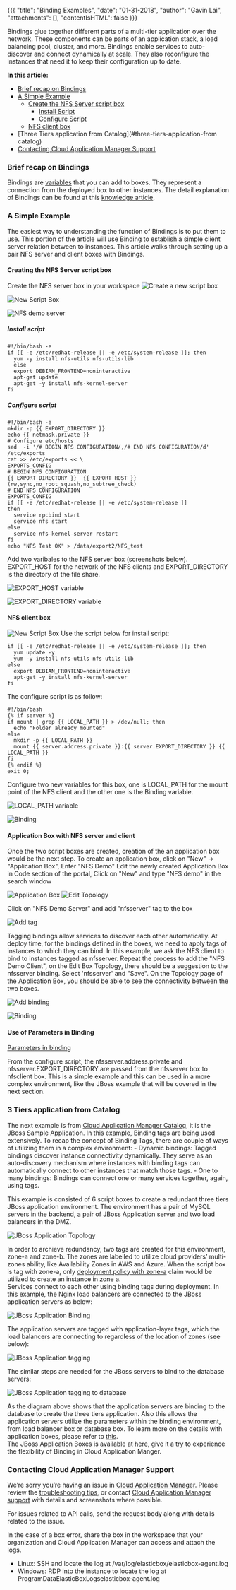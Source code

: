{{{ "title": "Binding Examples",
"date": "01-31-2018",
"author": "Gavin Lai",
"attachments": [],
"contentIsHTML": false
}}}

Bindings glue together different parts of a multi-tier application over the network. These components can be parts of an application stack, a load balancing pool, cluster, and more. Bindings enable services to auto-discover and connect dynamically at scale. They also reconfigure the instances that need it to keep their configuration up to date.

**In this article:**

* [Brief recap on Bindings](#brief-recap-on-bindings)
* [A Simple Example](#a-simple-example)
  * [Create the NFS Server script box](#create-the-nfs-server-script-box)
    * [Install Script](#install-script)
    * [Configure Script](#configure-script)
  * [NFS client box](#nfs-client-box)
* [Three Tiers application from Catalog](#three-tiers-application-from catalog)
* [Contacting Cloud Application Manager Support](#contacting-cloud-application-manager-support)


### Brief recap on Bindings

Bindings are [variables](../Automating-Deployments/parameterizing-boxes-with-variables.md) that you can add to boxes. They represent a connection from the deployed box to other instances. The detail explanation of Bindings can be found at this [knowledge article](../automating-deployment/managing-multi-tier-applications.md).

### A Simple Example

The easiest way to understanding the function of Bindings is to put them to use.  This portion of the article will use Binding to establish a simple client server relation between to instances.  This article walks through setting up a pair NFS server and client boxes with Bindings.

#### Creating the NFS Server script box
  Create the NFS server box in your workspace
  ![Create a new script box](../../images/cloud-application-manager/binding-example/binding-example-new-script.png)

  ![New Script Box](../../images/cloud-application-manager/binding-example/binding-example-new-script-box.png)

  ![NFS demo server](../../images/cloud-application-manager/binding-example/binding-example-nfs-demo-server.png)

  ##### Install script
  ```
  #!/bin/bash -e
  if [[ -e /etc/redhat-release || -e /etc/system-release ]]; then
    yum -y install nfs-utils nfs-utils-lib
    else
    export DEBIAN_FRONTEND=noninteractive
    apt-get update
    apt-get -y install nfs-kernel-server
  fi
  ```
  ##### Configure script
  ```
  #!/bin/bash -e
  mkdir -p {{ EXPORT_DIRECTORY }}
  echo {{ netmask.private }}
  # Configure etc/hosts
  sed  -i '/# BEGIN NFS CONFIGURATION/,/# END NFS CONFIGURATION/d' /etc/exports
  cat >> /etc/exports << \
  EXPORTS_CONFIG
  # BEGIN NFS CONFIGURATION
  {{ EXPORT_DIRECTORY }}  {{ EXPORT_HOST }}(rw,sync,no_root_squash,no_subtree_check)
  # END NFS CONFIGURATION
  EXPORTS_CONFIG
  if [[ -e /etc/redhat-release || -e /etc/system-release ]]
  then
    service rpcbind start
    service nfs start
  else
    service nfs-kernel-server restart
  fi
  echo "NFS Test OK" > /data/export2/NFS_test
  ```
  Add two varibales to the NFS server box (screenshots below). EXPORT_HOST for the network of the NFS clients and EXPORT_DIRECTORY is the directory of the file share.

  ![EXPORT_HOST variable](../../images/cloud-application-manager/binding-example/binding-example-variable-1.png)

  ![EXPORT_DIRECTORY variable](../../images/cloud-application-manager/binding-example/binding-example-variable-2.png)


 #### NFS client box
  ![New Script Box](../../images/cloud-application-manager/binding-example/binding-example-nfs-demo-client.png)
  Use the script below for install script:
  ```
  if [[ -e /etc/redhat-release || -e /etc/system-release ]]; then
    yum update -y
    yum -y install nfs-utils nfs-utils-lib
  else
    export DEBIAN_FRONTEND=noninteractive
    apt-get -y install nfs-kernel-server
  fi
  ```
  The configure script is as follow:
  ```
  #!/bin/bash
  {% if server %}
  if mount | grep {{ LOCAL_PATH }} > /dev/null; then
    echo "Folder already mounted"
  else
    mkdir -p {{ LOCAL_PATH }}
    mount {{ server.address.private }}:{{ server.EXPORT_DIRECTORY }} {{ LOCAL_PATH }}
  fi
  {% endif %}
  exit 0;
  ```
  Configure two new variables for this box, one is LOCAL_PATH for the mount point of the NFS client and the other one is the Binding variable.

  ![LOCAL_PATH variable](../../images/cloud-application-manager/binding-example/binding-example-nfsclient-variable-1.png)

  ![Binding](../../images/cloud-application-manager/binding-example/binding-example-nfsclient-variable-1.png)

  #### Application Box with NFS server and client
  Once the two script boxes are created, creation of the an application box would be the next step.
  To create an application box, click on "New" -> "Application Box", Enter "NFS Demo"
  Edit the newly created Application Box in Code section of the portal, Click on "New" and type "NFS demo" in the search window

  ![Application Box](../../images/cloud-application-manager/binding-example/binding-example-application.png)
  ![Edit Topology](../../images/cloud-application-manager/binding-example/binding-example-edit-topology.png)

  Click on "NFS Demo Server" and add "nfsserver" tag to the box

  ![Add tag](../../images/cloud-application-manager/binding-example/binding-example-edit-topology-tag.png)

  Tagging bindings allow services to discover each other automatically. At deploy time, for the bindings defined in the boxes, we need to apply tags of instances to which they can bind. In this example, we ask the NFS client to bind to instances tagged as nfsserver.
  Repeat the process to add the "NFS Demo Client", on the Edit Box Topology, there should be a suggestion to the nfsserver binding.  Select 'nfsserver' and "Save".
  On the Topology page of the Application Box, you should be able to see the connectivity between the two boxes.

  ![Add binding](../../images/cloud-application-manager/binding-example/binding-example-edit-topology-nfsclient-tag.png)

  ![Binding](../../images/cloud-application-manager/binding-example/binding-example-binding.png)

#### Use of Parameters in Binding
  [Parameters in binding](../../images/cloud-application-manager/binding-example/binding-example-binding-parameters.png)

  From the configure script, the nfsserver.address.private and nfsserver.EXPORT_DIRECTORY are passed from the nfsserver box to nfsclient box.
  This is a simple example and this can be used in a more complex environment, like the JBoss example that will be covered in the next section.

### 3 Tiers application from Catalog
  The next example is from [Cloud Application Manager Catalog](//cam.ctl.io/#/catalog), it is the JBoss Sample Application.  In this example, Binding tags are being used extensively.  To recap the concept of Binding Tags, there are couple of ways of utilizing them in a complex environment:
    - Dynamic bindings: Tagged bindings discover instance connectivity dynamically. They serve as an auto-discovery mechanism where instances with binding tags can automatically connect to other instances that match those tags.
    - One to many bindings: Bindings can connect one or many services together, again, using tags.

This example is consisted of 6 script boxes to create a redundant three tiers JBoss application environment.  The environment has a pair of MySQL servers in the backend, a pair of JBoss Application server and two load balancers in the DMZ.  

  ![JBoss Application Topology](../../images/cloud-application-manager/binding-example/jboss-topology.png)

  In order to archieve redundancy, two tags are created for this environment, zone-a and zone-b.  The zones are labelled to utilize cloud providers’ multi-zones ability, like Availability Zones in AWS and Azure.  When the script box is tag with zone-a, only [deployment policy with zone-a](//www.ctl.io/knowledge-base/cloud-application-manager/automating-deployments/application-box/#creating-application-boxes) claim would be utilized to create an instance in zone a.  
  Services connect to each other using binding tags during deployment.  In this example, the Nginx load balancers are connected to the JBoss application servers as below:

  ![JBoss Application Binding](../../images/cloud-application-manager/binding-example/jboss-connection.png)

The application servers are tagged with application-layer tags, which the load balancers are connecting to regardless of the location of zones (see below):

  ![JBoss Application tagging](../../images/cloud-application-manager/binding-example/jboss-tags.png)

The similar steps are needed for the JBoss servers to bind to the database servers:

![JBoss Application tagging to database ](../../images/cloud-application-manager/binding-example/jboss-application-tag.png)

As the diagram above shows that the application servers are binding to the database to create the three tiers application.  Also this allows the application servers utilize the parameters within the binding environment, from load balancer box or database box.  To learn more on the details with application boxes, please refer to [this](//www.ctl.io/knowledge-base/cloud-application-manager/automating-deployments/managing-multi-tier-applications/).  
The JBoss Application Boxes is available at [here](//cam.ctl.io/#/catalog), give it a try to experience the flexibility of Binding in Cloud Application Manger.  


### Contacting Cloud Application Manager Support

We’re sorry you’re having an issue in [Cloud Application Manager](//www.ctl.io/cloud-application-manager/). Please review the [troubleshooting tips](../Troubleshooting/troubleshooting-tips.md), or contact [Cloud Application Manager support](mailto:incident@CenturyLink.com) with details and screenshots where possible.

For issues related to API calls, send the request body along with details related to the issue.

In the case of a box error, share the box in the workspace that your organization and Cloud Application Manager can access and attach the logs.
* Linux: SSH and locate the log at /var/log/elasticbox/elasticbox-agent.log
* Windows: RDP into the instance to locate the log at ProgramDataElasticBoxLogselasticbox-agent.log

